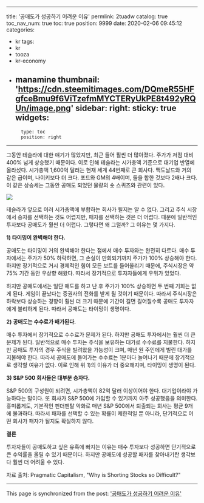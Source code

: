 
---
title: '공매도가 성공하기 어려운 이유'
permlink: 2tuadw
catalog: true
toc_nav_num: true
toc: true
position: 9999
date: 2020-02-06 09:45:12
categories:
- kr
tags:
- kr
- tooza
- kr-economy
- manamine
thumbnail: 'https://cdn.steemitimages.com/DQmeR55HFgfceBmu9f6ViTzefmMYCTERyUkPE8t492yRQUn/image.png'
sidebar:
    right:
        sticky: true
widgets:
    -
        type: toc
        position: right
---


그동안 테슬라에 대한 얘기가 많았지만, 최근 들어 훨씬 더 많아졌다. 주가가 저점 대비 400% 넘게 상승했기 때문이다. 이로 인해 테슬라는 시가총액 기준으로 대기업 반열에 올라섰다. 시가총액 1,600억 달러는 현재 세계 44번째로 큰 회사다. 맥도날드와 거의 같은 급이며, 나이키보다 더 크다. 포드와 GM의 4배이며, 둘을 합한 것보다 2배나 크다. 이 같은 상승세는 그동안 공매도 되었던 물량의 숏 스퀴즈와 관련이 있다.

![](https://cdn.steemitimages.com/DQmeR55HFgfceBmu9f6ViTzefmMYCTERyUkPE8t492yRQUn/image.png)

테슬라가 앞으로 이러 시가총액에 부합하는 회사가 될지는 알 수 없다. 그리고 주식 시장에서 승자를 선택하는 것도 어렵지만, 패자를 선택하는 것은 더 어렵다. 때문에 일반적인 투자보다 공매도가 훨씬 더 어렵다. 그렇다면 왜 그럴까? 그 이유는 몇 가지다.


**1) 타이밍이 완벽해야 한다.**

공매도는 타이밍이 거의 완벽해야 한다는 점에서 매수 투자와는 완전히 다르다. 매수 투자에서는 주가가 50% 하락하면, 그 손실이 만회되기까지 주가가 100% 상승해야 한다. 하지만 장기적으로 거시 경제적인 힘이 모든 보트를 들어올리기 때문에, 주식시장은 약 75% 기간 동안 우상향 해왔다. 따라서 장기적으로 투자자들에게 우위가 있었다.

하지만 공매도에서는 일단 매도를 하고 난 후 주가가 100% 상승하면 두 번째 기회는 없게 된다. 게임이 끝났다는 증권사의 전화를 받게 될 것이기 때문이다. 따라서 주식시장은 하락보다 상승하는 경향이 훨씬 더 크기 때문에 기간이 길면 길어질수록 공매도 투자자에게 불리하게 된다. 따라서 공매도는 타이밍이 생명이다.


**2) 공매도는 수수료가 배가된다.**

매수 투자에서 장기적으로 수수료가 문제가 된다. 하지만 공매도 투자에서는 훨씬 더 큰 문제가 된다. 일반적으로 매수 투자는 주식을 보유하는 대가로 수수료를 지불한다. 하지만 공매도 투자의 경우 주식을 빌려왔을 가능성이 크며, 매년 원 주인에게 빌린 대가를 지불해야 한다. 따라서 공매도에 들어가는 수수료는 1분마다 늘어나기 때문에 장기적으로 생각할 여유가 없다. 이로 인해 위 1)의 이유가 더 중요해지며, 타이밍이 생명이 된다.


**3) S&P 500 회사들은 대부분 승자다.**

S&P 500의 구성원이 되려면, 시가총액이 82억 달러 이상이어야 한다. 대기업이라야 가능하다는 말이다. 또 회사가 S&P 500에 가입할 수 있기까지 아주 성공했음을 의미한다. 흥미롭게도, 기본적인 펀더멘탈 악화로 매년 S&P 500에서 퇴출되는 회사는 평균 9개에 불과하다. 따라서 패자를 선택할 수 있는 확률이 제한적일 뿐 아니라, 단기적으로 어떤 회사가 패자가 될지도 확실하지 않다.


**결론**

투자자들이 공매도하고 싶은 유혹에 빠지는 이유는 매수 투자보다 성공하면 단기적으로 큰 수익률을 올릴 수 있기 때문이다. 하지만 공매도에 성공할 패자를 찾아내기란 생각보다 훨씬 더 어려울 수 있다.

자료 출처: Pragmatic Capitalism, "Why is Shorting Stocks so Difficult?"

- - -

This page is synchronized from the post: ['공매도가 성공하기 어려운 이유'](https://steemit.com/@pius.pius/2tuadw)
